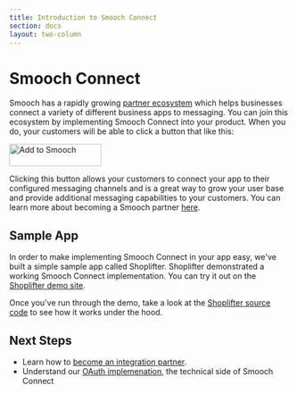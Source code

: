 ```yaml
---
title: Introduction to Smooch Connect
section: docs
layout: two-column
---
```


# Smooch Connect

Smooch has a rapidly growing [partner ecosystem](https://app.smooch.io/integrations) which helps businesses connect a variety of different business apps to messaging. You can join this ecosystem by implementing Smooch Connect into your product. When you do, your customers will be able to click a button that like this:

<a href="https://app.smooch.io/oauth/authorize?client_id=shoplifter&response_type=code"><img alt="Add to Smooch" height="40" width="165" src="https://cdn.smooch.io/images/add_to_smooch.png" srcset="https://cdn.smooch.io/images/add_to_smooch.png 1x, https://cdn.smooch.io/images/add_to_smooch@2x.png 2x"/></a>

Clicking this button allows your customers to connect your app to their configured messaging channels and is a great way to grow your user base and provide additional messaging capabilities to your customers. You can learn more about becoming a Smooch partner [here](/docs/becoming-an-integration-partner/).

## Sample App

In order to make implementing Smooch Connect in your app easy, we've built a simple sample app called Shoplifter. Shoplifter demonstrated a working Smooch Connect implementation. You can try it out on the [Shoplifter demo site](https://shoplifter.herokuapp.com/).

Once you've run through the demo, take a look at the [Shoplifter source code](https://github.com/smooch/shoplifter) to see how it works under the hood.

## Next Steps

 * Learn how to [become an integration partner](/docs/becoming-an-integration-partner/).
 * Understand our [OAuth implemenation](/docs/oauth/), the technical side of Smooch Connect
